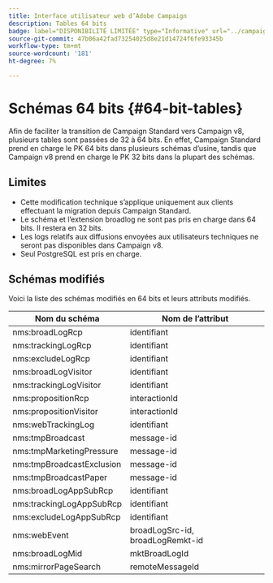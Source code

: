 ```yaml
---
title: Interface utilisateur web d’Adobe Campaign
description: Tables 64 bits
badge: label="DISPONIBILITÉ LIMITÉE" type="Informative" url="../campaign-standard-migration-home.md" tooltip="Limité aux utilisateurs migrés Campaign Standard"
source-git-commit: 47b06a42fad73254025d8e21d14724f6fe93345b
workflow-type: tm+mt
source-wordcount: '181'
ht-degree: 7%

---
```



# Schémas 64 bits {#64-bit-tables}

Afin de faciliter la transition de Campaign Standard vers Campaign v8, plusieurs tables sont passées de 32 à 64 bits. En effet, Campaign Standard prend en charge le PK 64 bits dans plusieurs schémas d’usine, tandis que Campaign v8 prend en charge le PK 32 bits dans la plupart des schémas.

## Limites

* Cette modification technique s’applique uniquement aux clients effectuant la migration depuis Campaign Standard.
* Le schéma et l’extension broadlog ne sont pas pris en charge dans 64 bits. Il restera en 32 bits.
* Les logs relatifs aux diffusions envoyées aux utilisateurs techniques ne seront pas disponibles dans Campaign v8.
* Seul PostgreSQL est pris en charge.

## Schémas modifiés

Voici la liste des schémas modifiés en 64 bits et leurs attributs modifiés.

| Nom du schéma | Nom de l’attribut |
|--- |--- |
| nms:broadLogRcp | identifiant |
| nms:trackingLogRcp | identifiant |
| nms:excludeLogRcp | identifiant |
| nms:broadLogVisitor | identifiant |
| nms:trackingLogVisitor | identifiant |
| nms:propositionRcp | interactionId |
| nms:propositionVisitor | interactionId |
| nms:webTrackingLog | identifiant |
| nms:tmpBroadcast | message-id |
| nms:tmpMarketingPressure | message-id |
| nms:tmpBroadcastExclusion | message-id |
| nms:tmpBroadcastPaper | message-id |
| nms:broadLogAppSubRcp | identifiant |
| nms:trackingLogAppSubRcp | identifiant |
| nms:excludeLogAppSubRcp | identifiant |
| nms:webEvent | broadLogSrc-id, broadLogRemkt-id |
| nms:broadLogMid | mktBroadLogId |
| nms:mirrorPageSearch | remoteMessageId |


